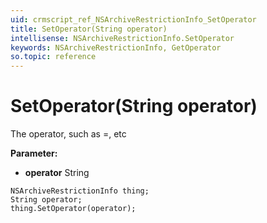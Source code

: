 ```yaml
---
uid: crmscript_ref_NSArchiveRestrictionInfo_SetOperator
title: SetOperator(String operator)
intellisense: NSArchiveRestrictionInfo.SetOperator
keywords: NSArchiveRestrictionInfo, GetOperator
so.topic: reference
---
```


# SetOperator(String operator)

The operator, such as =, etc

**Parameter:** 
 - **operator** String

```crmscript
NSArchiveRestrictionInfo thing;
String operator;
thing.SetOperator(operator);
```

